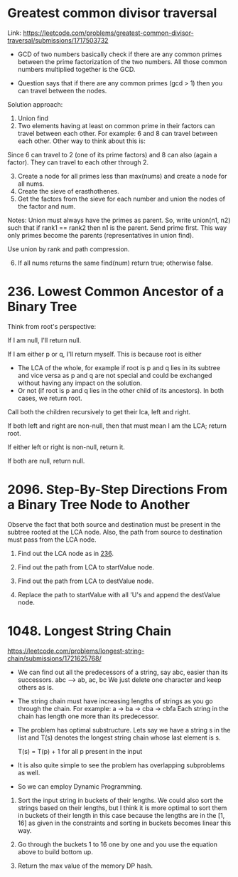 # Greatest common divisor traversal
Link: https://leetcode.com/problems/greatest-common-divisor-traversal/submissions/1717503732

 - GCD of two numbers basically check if there are any common primes between the prime factorization of the two numbers. All those common numbers multiplied together is the GCD.

 - Question says that if there are any common primes (gcd > 1) then you can travel between the nodes.

Solution approach:
1) Union find
2) Two elements having at least on common prime in their factors can travel between each other.
For example:
6 and 8 can travel between each other.
Other way to think about this is:

Since 6 can travel to 2 (one of its prime factors) and 8 can also (again a factor).
They can travel to each other through 2.

3) Create a node for all primes less than max(nums) and create a node for all nums.
4) Create the sieve of erasthothenes.
5) Get the factors from the sieve for each number and union the nodes of the factor and num.

Notes: Union must always have the primes as parent. So, write union(n1, n2) such that if rank1 == rank2 then n1 is the parent. Send prime first. This way only primes become the parents (representatives in union find).

Use union by rank and path compression.

6) If all nums returns the same find(num) return true; otherwise false.

# 236. Lowest Common Ancestor of a Binary Tree

Think from root's perspective:

If I am null, I'll return null.

If I am either p or q, I'll return myself.
This is because root is either
- The LCA of the whole, for example if root is p and q lies in its subtree and vice versa as p and q are not special and could be exchanged without having any impact on the solution.
 - Or not (if root is p and q lies in the other child of its ancestors). In both cases, we return root.

Call both the children recursively to get their lca, left and right.

If both left and right are non-null, then that must mean I am the LCA; return root.

If either left or right is non-null, return it.

If both are null, return null.

# 2096. Step-By-Step Directions From a Binary Tree Node to Another

Observe the fact that both source and destination must be present in the subtree rooted at the LCA node. Also, the path from source to destination must pass from  the LCA node.

1) Find out the LCA node as in [236](https://leetcode.com/problems/lowest-common-ancestor-of-a-binary-tree/submissions/1588965793/).

2) Find out the path from LCA to startValue node.

3) Find out the path from LCA to destValue node.

4) Replace the path to startValue with all 'U's and append the destValue node. 

# 1048. Longest String Chain
https://leetcode.com/problems/longest-string-chain/submissions/1721625768/

 - We can find out all the predecessors of a string, say abc, easier than its successors.
abc --> ab, ac, bc
We just delete one character and keep others as is.

 - The string chain must have increasing lengths of strings as you go through the chain.
 For example: a -> ba -> cba -> cbfa
 Each string in the chain has length one more than its predecessor.

 - The problem has optimal substructure. 
    Lets say we have a string s in the list and T(s) denotes the longest string chain whose last element is s.

    T(s) = T(p) + 1 for all p present in the input

 - It is also quite simple to see the problem has overlapping subproblems as well.

 - So we can employ Dynamic Programming.


1) Sort the input string in buckets of their lengths.
    We could also sort the strings based on their lengths, but I think it is more optimal to sort them in buckets of their length in this case because the lengths are in the [1, 16] as given in the constraints and sorting in buckets becomes linear this way.

2) Go through the buckets 1 to 16 one by one and you use the equation above to build bottom up.

3) Return the max value of the memory DP hash.
